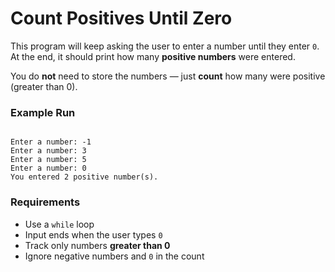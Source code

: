 # Count Positives Until Zero

This program will keep asking the user to enter a number until they enter `0`. At the end, it should print how many **positive numbers** were entered.

You do **not** need to store the numbers — just **count** how many were positive (greater than 0).

### Example Run

```

Enter a number: -1
Enter a number: 3
Enter a number: 5
Enter a number: 0
You entered 2 positive number(s).

```

### Requirements

- Use a `while` loop
- Input ends when the user types `0`
- Track only numbers **greater than 0**
- Ignore negative numbers and `0` in the count